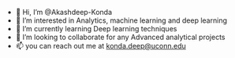 - 👋 Hi, I’m @Akashdeep-Konda
- 👀 I’m interested in Analytics, machine learning and deep learning 
- 🌱 I’m currently learning Deep learning techniques
- 💞️ I’m looking to collaborate for any Advanced analytical projects
- 📫 you can reach out me at konda.deep@uconn.edu

<!---
Akashdeep-Konda/Akashdeep-Konda is a ✨ special ✨ repository because its `README.md` (this file) appears on your GitHub profile.
You can click the Preview link to take a look at your changes.
--->
